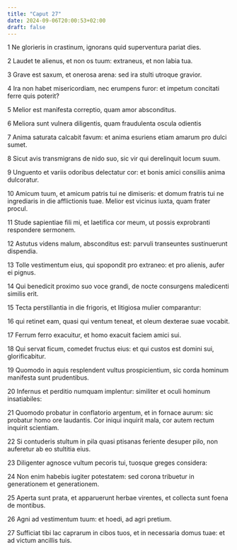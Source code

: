 ```yaml
---
title: "Caput 27"
date: 2024-09-06T20:00:53+02:00
draft: false
---
```



1 Ne glorieris in crastinum, ignorans quid superventura pariat dies.

2 Laudet te alienus, et non os tuum: extraneus, et non labia tua.

3 Grave est saxum, et onerosa arena: sed ira stulti utroque gravior.

4 Ira non habet misericordiam, nec erumpens furor: et impetum concitati ferre quis poterit?

5 Melior est manifesta correptio, quam amor absconditus.

6 Meliora sunt vulnera diligentis, quam fraudulenta oscula odientis

7 Anima saturata calcabit favum: et anima esuriens etiam amarum pro dulci sumet.

8 Sicut avis transmigrans de nido suo, sic vir qui derelinquit locum suum.

9 Unguento et variis odoribus delectatur cor: et bonis amici consiliis anima dulcoratur.

10 Amicum tuum, et amicum patris tui ne dimiseris: et domum fratris tui ne ingrediaris in die afflictionis tuae. Melior est vicinus iuxta, quam frater procul.

11 Stude sapientiae fili mi, et laetifica cor meum, ut possis exprobranti respondere sermonem.

12 Astutus videns malum, absconditus est: parvuli transeuntes sustinuerunt dispendia.

13 Tolle vestimentum eius, qui spopondit pro extraneo: et pro alienis, aufer ei pignus.

14 Qui benedicit proximo suo voce grandi, de nocte consurgens maledicenti similis erit.

15 Tecta perstillantia in die frigoris, et litigiosa mulier comparantur:

16 qui retinet eam, quasi qui ventum teneat, et oleum dexterae suae vocabit.

17 Ferrum ferro exacuitur, et homo exacuit faciem amici sui.

18 Qui servat ficum, comedet fructus eius: et qui custos est domini sui, glorificabitur.

19 Quomodo in aquis resplendent vultus prospicientium, sic corda hominum manifesta sunt prudentibus.

20 Infernus et perditio numquam implentur: similiter et oculi hominum insatiabiles:

21 Quomodo probatur in conflatorio argentum, et in fornace aurum: sic probatur homo ore laudantis. Cor iniqui inquirit mala, cor autem rectum inquirit scientiam.

22 Si contuderis stultum in pila quasi ptisanas feriente desuper pilo, non auferetur ab eo stultitia eius.

23 Diligenter agnosce vultum pecoris tui, tuosque greges considera:

24 Non enim habebis iugiter potestatem: sed corona tribuetur in generationem et generationem.

25 Aperta sunt prata, et apparuerunt herbae virentes, et collecta sunt foena de montibus.

26 Agni ad vestimentum tuum: et hoedi, ad agri pretium.

27 Sufficiat tibi lac caprarum in cibos tuos, et in necessaria domus tuae: et ad victum ancillis tuis.

